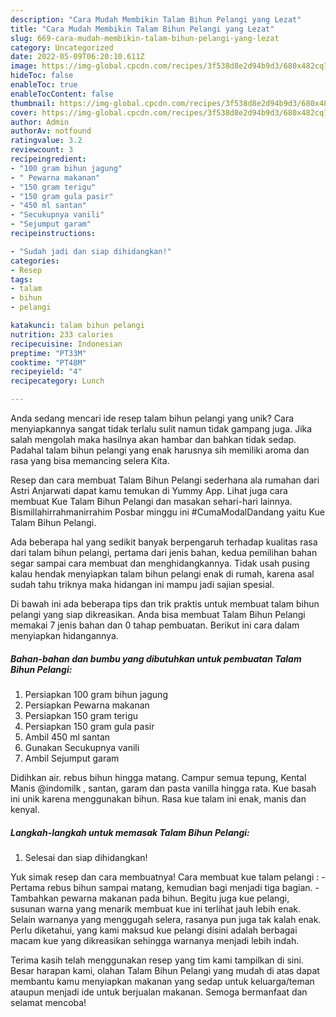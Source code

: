 ```yaml
---
description: "Cara Mudah Membikin Talam Bihun Pelangi yang Lezat"
title: "Cara Mudah Membikin Talam Bihun Pelangi yang Lezat"
slug: 669-cara-mudah-membikin-talam-bihun-pelangi-yang-lezat
category: Uncategorized
date: 2022-05-09T06:20:10.611Z
image: https://img-global.cpcdn.com/recipes/3f538d8e2d94b9d3/680x482cq70/talam-bihun-pelangi-foto-resep-utama.jpg
hideToc: false
enableToc: true
enableTocContent: false
thumbnail: https://img-global.cpcdn.com/recipes/3f538d8e2d94b9d3/680x482cq70/talam-bihun-pelangi-foto-resep-utama.jpg
cover: https://img-global.cpcdn.com/recipes/3f538d8e2d94b9d3/680x482cq70/talam-bihun-pelangi-foto-resep-utama.jpg
author: Admin
authorAv: notfound
ratingvalue: 3.2
reviewcount: 3
recipeingredient:
- "100 gram bihun jagung"
- " Pewarna makanan"
- "150 gram terigu"
- "150 gram gula pasir"
- "450 ml santan"
- "Secukupnya vanili"
- "Sejumput garam"
recipeinstructions:

- "Sudah jadi dan siap dihidangkan!"
categories:
- Resep
tags:
- talam
- bihun
- pelangi

katakunci: talam bihun pelangi 
nutrition: 233 calories
recipecuisine: Indonesian
preptime: "PT33M"
cooktime: "PT48M"
recipeyield: "4"
recipecategory: Lunch

---
```





Anda sedang mencari ide resep talam bihun pelangi yang unik? Cara menyiapkannya sangat tidak terlalu sulit namun tidak gampang juga. Jika salah mengolah maka hasilnya akan hambar dan bahkan tidak sedap. Padahal talam bihun pelangi yang enak harusnya sih memiliki aroma dan rasa yang bisa memancing selera Kita.





Resep dan cara membuat Talam Bihun Pelangi sederhana ala rumahan dari Astri Anjarwati dapat kamu temukan di Yummy App. Lihat juga cara membuat Kue Talam Bihun Pelangi dan masakan sehari-hari lainnya. Bismillahirrahmanirrahim Posbar minggu ini #CumaModalDandang yaitu Kue Talam Bihun Pelangi.

Ada beberapa hal yang sedikit banyak berpengaruh terhadap kualitas rasa dari talam bihun pelangi, pertama dari jenis bahan, kedua pemilihan bahan segar sampai cara membuat dan menghidangkannya. Tidak usah pusing kalau hendak menyiapkan talam bihun pelangi enak di rumah, karena asal sudah tahu triknya maka hidangan ini mampu jadi sajian spesial.






Di bawah ini ada beberapa tips dan trik praktis untuk membuat talam bihun pelangi yang siap dikreasikan. Anda bisa membuat Talam Bihun Pelangi memakai 7 jenis bahan dan 0 tahap pembuatan. Berikut ini cara dalam menyiapkan hidangannya.

<!--inarticleads1-->

##### Bahan-bahan dan bumbu yang dibutuhkan untuk pembuatan Talam Bihun Pelangi:

1. Persiapkan 100 gram bihun jagung
1. Persiapkan  Pewarna makanan
1. Persiapkan 150 gram terigu
1. Persiapkan 150 gram gula pasir
1. Ambil 450 ml santan
1. Gunakan Secukupnya vanili
1. Ambil Sejumput garam


Didihkan air. rebus bihun hingga matang. Campur semua tepung, Kental Manis @indomilk , santan, garam dan pasta vanilla hingga rata. Kue basah ini unik karena menggunakan bihun. Rasa kue talam ini enak, manis dan kenyal. 

<!--inarticleads2-->

##### Langkah-langkah untuk memasak Talam Bihun Pelangi:


1. Selesai dan siap dihidangkan!

Yuk simak resep dan cara membuatnya! Cara membuat kue talam pelangi : - Pertama rebus bihun sampai matang, kemudian bagi menjadi tiga bagian. - Tambahkan pewarna makanan pada bihun. Begitu juga kue pelangi, susunan warna yang menarik membuat kue ini terlihat jauh lebih enak. Selain warnanya yang menggugah selera, rasanya pun juga tak kalah enak. Perlu diketahui, yang kami maksud kue pelangi disini adalah berbagai macam kue yang dikreasikan sehingga warnanya menjadi lebih indah. 

Terima kasih telah menggunakan resep yang tim kami tampilkan di sini. Besar harapan kami, olahan Talam Bihun Pelangi yang mudah di atas dapat membantu kamu menyiapkan makanan yang sedap untuk keluarga/teman ataupun menjadi ide untuk berjualan makanan. Semoga bermanfaat dan selamat mencoba!
